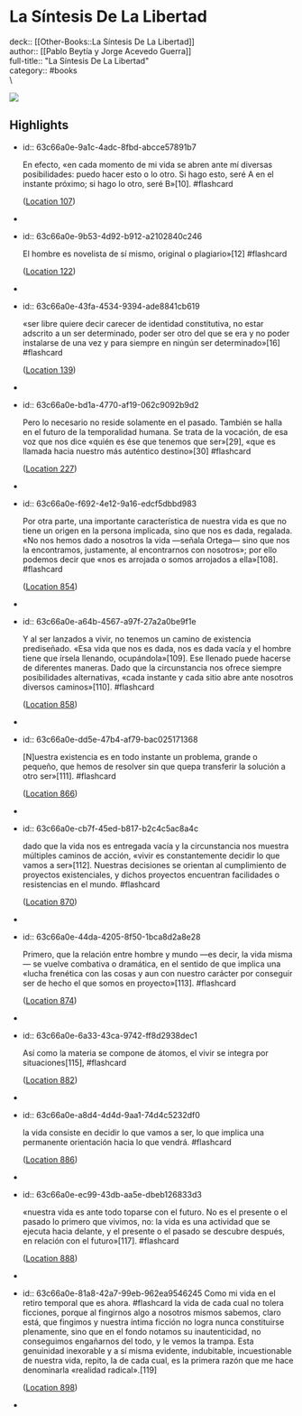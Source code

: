 # La Síntesis De La Libertad

deck:: [[Other-Books::La Síntesis De La Libertad]]\
author:: [[Pablo Beytía y Jorge Acevedo Guerra]]\
full-title:: "La Síntesis De La Libertad"\
category:: #books\
\

![](https://m.media-amazon.com/images/I/916L2784snL._SY160.jpg)
## Highlights
- id:: 63c66a0e-9a1c-4adc-8fbd-abcce57891b7
  
  En efecto, «en cada momento de mi vida se abren ante mí diversas posibilidades: puedo hacer esto o lo otro. Si hago esto, seré A en el instante próximo; si hago lo otro, seré B»[10]. #flashcard 
  
  
    ([Location 107](https://readwise.io/to_kindle?action=open&asin=B078LCJQ3N&location=107))
-
- id:: 63c66a0e-9b53-4d92-b912-a2102840c246
  
  El hombre es novelista de sí mismo, original o plagiario»[12] #flashcard 
  
  
    ([Location 122](https://readwise.io/to_kindle?action=open&asin=B078LCJQ3N&location=122))
-
- id:: 63c66a0e-43fa-4534-9394-ade8841cb619
  
  «ser libre quiere decir carecer de identidad constitutiva, no estar adscrito a un ser determinado, poder ser otro del que se era y no poder instalarse de una vez y para siempre en ningún ser determinado»[16] #flashcard 
  
  
    ([Location 139](https://readwise.io/to_kindle?action=open&asin=B078LCJQ3N&location=139))
-
- id:: 63c66a0e-bd1a-4770-af19-062c9092b9d2
  
  Pero lo necesario no reside solamente en el pasado. También se halla en el futuro de la temporalidad humana. Se trata de la vocación, de esa voz que nos dice «quién es ése que tenemos que ser»[29], «que es llamada hacia nuestro más auténtico destino»[30] #flashcard 
  
  
    ([Location 227](https://readwise.io/to_kindle?action=open&asin=B078LCJQ3N&location=227))
-
- id:: 63c66a0e-f692-4e12-9a16-edcf5dbbd983
  
  Por otra parte, una importante característica de nuestra vida es que no tiene un origen en la persona implicada, sino que nos es dada, regalada. «No nos hemos dado a nosotros la vida —señala Ortega— sino que nos la encontramos, justamente, al encontrarnos con nosotros»; por ello podemos decir que «nos es arrojada o somos arrojados a ella»[108]. #flashcard 
  
  
    ([Location 854](https://readwise.io/to_kindle?action=open&asin=B078LCJQ3N&location=854))
-
- id:: 63c66a0e-a64b-4567-a97f-27a2a0be9f1e
  
  Y al ser lanzados a vivir, no tenemos un camino de existencia prediseñado. «Esa vida que nos es dada, nos es dada vacía y el hombre tiene que írsela llenando, ocupándola»[109]. Ese llenado puede hacerse de diferentes maneras. Dado que la circunstancia nos ofrece siempre posibilidades alternativas, «cada instante y cada sitio abre ante nosotros diversos caminos»[110]. #flashcard 
  
  
    ([Location 858](https://readwise.io/to_kindle?action=open&asin=B078LCJQ3N&location=858))
-
- id:: 63c66a0e-dd5e-47b4-af79-bac025171368
  
  [N]uestra existencia es en todo instante un problema, grande o pequeño, que hemos de resolver sin que quepa transferir la solución a otro ser»[111]. #flashcard 
  
  
    ([Location 866](https://readwise.io/to_kindle?action=open&asin=B078LCJQ3N&location=866))
-
- id:: 63c66a0e-cb7f-45ed-b817-b2c4c5ac8a4c
  
  dado que la vida nos es entregada vacía y la circunstancia nos muestra múltiples caminos de acción, «vivir es constantemente decidir lo que vamos a ser»[112]. Nuestras decisiones se orientan al cumplimiento de proyectos existenciales, y dichos proyectos encuentran facilidades o resistencias en el mundo. #flashcard 
  
  
    ([Location 870](https://readwise.io/to_kindle?action=open&asin=B078LCJQ3N&location=870))
-
- id:: 63c66a0e-44da-4205-8f50-1bca8d2a8e28
  
  Primero, que la relación entre hombre y mundo —es decir, la vida misma— se vuelve combativa o dramática, en el sentido de que implica una «lucha frenética con las cosas y aun con nuestro carácter por conseguir ser de hecho el que somos en proyecto»[113]. #flashcard 
  
  
    ([Location 874](https://readwise.io/to_kindle?action=open&asin=B078LCJQ3N&location=874))
-
- id:: 63c66a0e-6a33-43ca-9742-ff8d2938dec1
  
  Así como la materia se compone de átomos, el vivir se integra por situaciones[115], #flashcard 
  
  
    ([Location 882](https://readwise.io/to_kindle?action=open&asin=B078LCJQ3N&location=882))
-
- id:: 63c66a0e-a8d4-4d4d-9aa1-74d4c5232df0
  
  la vida consiste en decidir lo que vamos a ser, lo que implica una permanente orientación hacia lo que vendrá. #flashcard 
  
  
    ([Location 886](https://readwise.io/to_kindle?action=open&asin=B078LCJQ3N&location=886))
-
- id:: 63c66a0e-ec99-43db-aa5e-dbeb126833d3
  
  «nuestra vida es ante todo toparse con el futuro. No es el presente o el pasado lo primero que vivimos, no: la vida es una actividad que se ejecuta hacia delante, y el presente o el pasado se descubre después, en relación con el futuro»[117]. #flashcard 
  
  
    ([Location 888](https://readwise.io/to_kindle?action=open&asin=B078LCJQ3N&location=888))
-
- id:: 63c66a0e-81a8-42a7-99eb-962ea9546245
   Como mi vida en el retiro temporal que es ahora. #flashcard 
    la vida de cada cual no tolera ficciones, porque al fingirnos algo a nosotros mismos sabemos, claro está, que fingimos y nuestra íntima ficción no logra nunca constituirse plenamente, sino que en el fondo notamos su inautenticidad, no conseguimos engañarnos del todo, y le vemos la trampa. Esta genuinidad inexorable y a sí misma evidente, indubitable, incuestionable de nuestra vida, repito, la de cada cual, es la primera razón que me hace denominarla «realidad radical».[119]
  
    ([Location 898](https://readwise.io/to_kindle?action=open&asin=B078LCJQ3N&location=898))
-